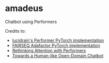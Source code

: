 # amadeus
Chatbot using Performers

Credits to:
- [lucidrain's Performer PyTorch implementation](https://github.com/lucidrains/performer-pytorch)
- [FAIRSEQ Adafactor PyTorch implementation](https://github.com/pytorch/fairseq)
- [Rethinking Attention with Performers](https://ai.googleblog.com/2020/10/rethinking-attention-with-performers.html)
- [Towards a Human-like Open-Domain Chatbot](https://arxiv.org/abs/2001.09977)